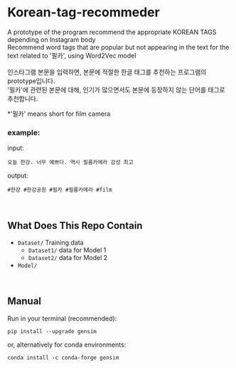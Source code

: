 # Korean-tag-recommeder  

A prototype of the program recommend the appropriate KOREAN TAGS depending on Instagram body  
Recommend word tags that are popular but not appearing in the text for the text related to '필카', using Word2Vec model  
<br>
인스타그램 본문을 입력하면, 본문에 적절한 한글 태그를 추천하는 프로그램의 prototype입니다.  
'필카'에 관련된 본문에 대해, 인기가 많으면서도 본문에 등장하지 않는 단어를 태그로 추천합니다.

*'필카' means short for film camera

### example:  

input:  

    오늘 한강. 너무 예쁘다. 역시 필름카메라 감성 최고

output:  

    #한강 #한강공원 #필카 #필름카메라 #film  

<br>

## What Does This Repo Contain  
* `Dataset/` Training data
  * `Dataset1/` data for Model 1
  * `Dataset2/` data for Model 2
* `Model/`  

<br>  

## Manual  
Run in your terminal (recommended):  

    pip install --upgrade gensim

or, alternatively for conda environments:  

    conda install -c conda-forge gensim
